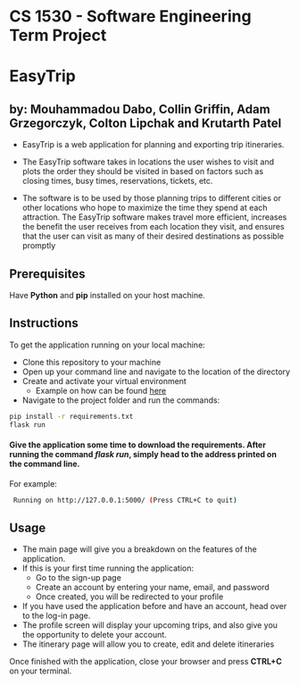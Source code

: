 # CS 1530 - Software Engineering Term Project 
# EasyTrip 
## by: Mouhammadou Dabo, Collin Griffin, Adam Grzegorczyk, Colton Lipchak and Krutarth Patel

- EasyTrip is a web application for planning and exporting trip itineraries. 

- The EasyTrip software takes in locations the user wishes to visit and plots the order they should be visited in based on factors such as closing times, busy times, reservations, tickets, etc. 

- The software is to be used by those planning trips to different cities or other locations who hope to maximize the time they spend at each attraction. The EasyTrip software makes travel more efficient, increases the benefit the user receives from each location they visit, and ensures that the user can visit as many of their desired destinations as possible promptly

## Prerequisites

Have **Python** and **pip** installed on your host machine. 

## Instructions
To get the application running on your local machine:
- Clone this repository to your machine
- Open up your command line and navigate to the location of the directory
- Create and activate your virtual environment
  - Example on how can be found [here](https://packaging.python.org/guides/installing-using-pip-and-virtual-environments/)
- Navigate to the project folder and run the commands:
```bash
pip install -r requirements.txt
flask run
```

#### Give the application some time to download the requirements. After running the command *flask run*, simply head to the address printed on the command line.

For example:
```bash
 Running on http://127.0.0.1:5000/ (Press CTRL+C to quit)
```

## Usage
- The main page will give you a breakdown on the features of the application.
- If this is your first time running the application:
  - Go to the sign-up page
  - Create an account by entering your name, email, and password
  - Once created, you will be redirected to your profile
- If you have used the application before and have an account, head over to the log-in page.
- The profile screen will display your upcoming trips, and also give you the opportunity to delete your account.
- The itinerary page will allow you to create, edit and delete itineraries

Once finished with the application, close your browser and press **CTRL+C** on your terminal.